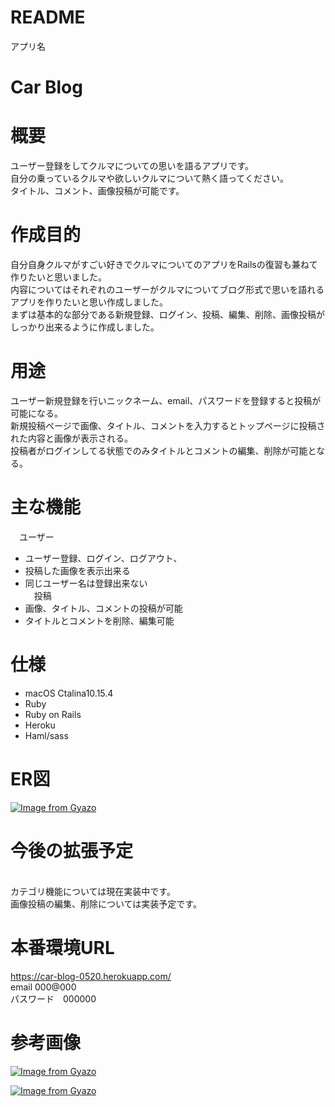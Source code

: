 # README

 アプリ名

# Car Blog

# 概要

ユーザー登録をしてクルマについての思いを語るアプリです。<br>
自分の乗っているクルマや欲しいクルマについて熱く語ってください。<br>
タイトル、コメント、画像投稿が可能です。
<br>

# 作成目的

自分自身クルマがすごい好きでクルマについてのアプリをRailsの復習も兼ねて作りたいと思いました。<br>
内容についてはそれぞれのユーザーがクルマについてブログ形式で思いを語れるアプリを作りたいと思い作成しました。<br>
まずは基本的な部分である新規登録、ログイン、投稿、編集、削除、画像投稿がしっかり出来るように作成しました。

# 用途

ユーザー新規登録を行いニックネーム、email、パスワードを登録すると投稿が可能になる。<br>
新規投稿ページで画像、タイトル、コメントを入力するとトップページに投稿された内容と画像が表示される。<br>
投稿者がログインしてる状態でのみタイトルとコメントの編集、削除が可能となる。

# 主な機能
　ユーザー<br>
- ユーザー登録、ログイン、ログアウト、<br>
- 投稿した画像を表示出来る<br>
- 同じユーザー名は登録出来ない<br>
　投稿<br>
- 画像、タイトル、コメントの投稿が可能<br>
- タイトルとコメントを削除、編集可能

# 仕様
- macOS Ctalina10.15.4
- Ruby<br>
- Ruby on Rails<br>
- Heroku<br>
- Haml/sass<br>


# ER図
[![Image from Gyazo](https://i.gyazo.com/afe85a3aa5a29214c0c2c7d547e1fb5d.png)](https://gyazo.com/afe85a3aa5a29214c0c2c7d547e1fb5d)

# 今後の拡張予定
<br>
 カテゴリ機能については現在実装中です。<br>
 画像投稿の編集、削除については実装予定です。

# 本番環境URL

https://car-blog-0520.herokuapp.com/<br>
email 000@000<br>
パスワード　000000

# 参考画像
[![Image from Gyazo](https://i.gyazo.com/e9494bb6fd0ee6d5d88af3bcd191e05e.png)](https://gyazo.com/e9494bb6fd0ee6d5d88af3bcd191e05e)<br>

[![Image from Gyazo](https://i.gyazo.com/4f1739df22d9e8152cac627e645b2797.png)](https://gyazo.com/4f1739df22d9e8152cac627e645b2797)
